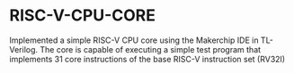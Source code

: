 # RISC-V-CPU-CORE
Implemented a simple RISC-V CPU core using the Makerchip IDE in TL-Verilog. The core is capable of executing a simple test program that implements 31 core instructions of the base RISC-V instruction set (RV32I)
